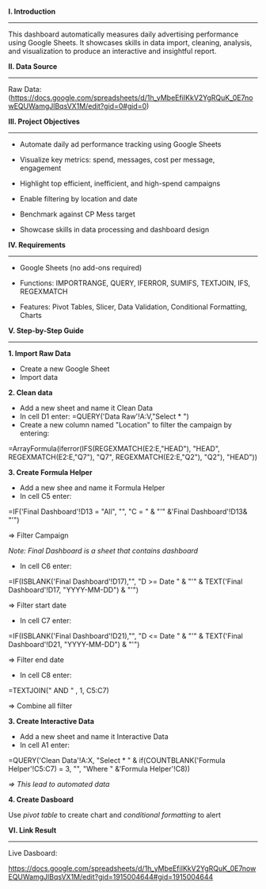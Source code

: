 **I. Introduction**
______________________
This dashboard automatically measures daily advertising performance using Google Sheets. It showcases skills in data import, cleaning, analysis, and visualization to produce an interactive and insightful report.

**II. Data Source**
______________________
Raw Data: (https://docs.google.com/spreadsheets/d/1h_yMbeEfiIKkV2YgRQuK_0E7nowEQUWamgJlBqsVX1M/edit?gid=0#gid=0)

**III. Project Objectives**
_______________________
- Automate daily ad performance tracking using Google Sheets

- Visualize key metrics: spend, messages, cost per message, engagement

- Highlight top efficient, inefficient, and high-spend campaigns

- Enable filtering by location and date

- Benchmark against CP Mess target

- Showcase skills in data processing and dashboard design

**IV. Requirements**
_______________________
- Google Sheets (no add-ons required)

- Functions: IMPORTRANGE, QUERY, IFERROR, SUMIFS, TEXTJOIN, IFS, REGEXMATCH

- Features: Pivot Tables, Slicer, Data Validation, Conditional Formatting, Charts

**V. Step-by-Step Guide**
_______________________
**1. Import Raw Data**
- Create a new Google Sheet
- Import data

**2. Clean data**
- Add a new sheet and name it Clean Data
- In cell D1 enter:
=QUERY('Data Raw'!A:V,"Select * ")
- Create a new column named "Location" to filter the campaign by entering:

=ArrayFormula(iferror(IFS(REGEXMATCH(E2:E,"HEAD"), "HEAD", REGEXMATCH(E2:E,"Q7"), "Q7", REGEXMATCH(E2:E,"Q2"), "Q2"), "HEAD"))

**3. Create Formula Helper**
- Add a new shee and name it Formula Helper
- In cell C5 enter:
  
=IF('Final Dashboard'!D13 = "All", "", "C = " & "'" &'Final Dashboard'!D13& "'")

=> Filter Campaign

*Note: Final Dashboard is a sheet that contains dashboard*
- In cell C6 enter:

=IF(ISBLANK('Final Dashboard'!D17),"", "D >= Date " & "'" & TEXT('Final Dashboard'!D17, "YYYY-MM-DD") & "'")

=> Filter start date

- In cell C7 enter:

=IF(ISBLANK('Final Dashboard'!D21),"", "D <= Date " & "'" & TEXT('Final Dashboard'!D21, "YYYY-MM-DD") & "'")

=> Filter end date

- In cell C8 enter:

=TEXTJOIN(" AND " , 1, C5:C7)

=> Combine all filter

**3. Create Interactive Data**
- Add a new sheet and name it Interactive Data 
- In cell A1 enter:
  
=QUERY('Clean Data'!A:X, "Select * " & if(COUNTBLANK('Formula Helper'!C5:C7) = 3, "", "Where " &'Formula Helper'!C8))

*=> This lead to automated data*

**4. Create Dasboard**

Use *pivot table* to create chart and *conditional formatting* to alert

**VI. Link Result**
_______________________
Live Dasboard:

https://docs.google.com/spreadsheets/d/1h_yMbeEfiIKkV2YgRQuK_0E7nowEQUWamgJlBqsVX1M/edit?gid=1915004644#gid=1915004644
